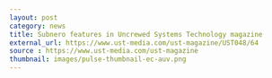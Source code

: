 ```yaml
---
layout: post
category: news
title: Subnero features in Uncrewed Systems Technology magazine
external_url: https://www.ust-media.com/ust-magazine/UST048/64
source : https://www.ust-media.com/ust-magazine
thumbnail: images/pulse-thumbnail-ec-auv.png
---
```

